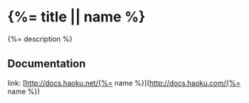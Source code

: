 # {%= title || name %}

{%= description %}

## Documentation
link: [http://docs.haoku.net/{%= name %}](http://docs.haoku.com/{%= name %})
